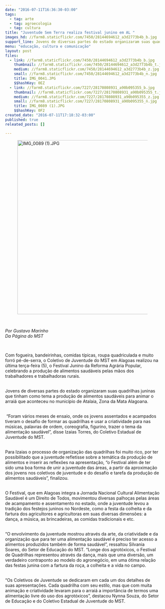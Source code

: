 ```yaml
---
date: "2016-07-11T16:36:30-03:00"
tags:
  - tag: arte
  - tag: agroecologia
  - tag: cultura
title: "Juventude Sem Terra realiza festival junino em AL "
images_hd: //farm8.staticflickr.com/7450/28144694612_a3d2773b4b_b.jpg
support_line: Jovens de diversas partes do estado organizaram suas quadrilhas juninas que tinham como tema a produção de alimentos saudáveis.
menu: "educação, cultura e comunicação"
layout: post
files:
  - link: //farm8.staticflickr.com/7450/28144694612_a3d2773b4b_b.jpg
    thumbnail: //farm8.staticflickr.com/7450/28144694612_a3d2773b4b_t.jpg
    medium: //farm8.staticflickr.com/7450/28144694612_a3d2773b4b_z.jpg
    small: //farm8.staticflickr.com/7450/28144694612_a3d2773b4b_n.jpg
    title: IMG_0041.JPG
    $$hashKey: 0EZ
  - link: //farm8.staticflickr.com/7227/28170808931_a90b095355_b.jpg
    thumbnail: //farm8.staticflickr.com/7227/28170808931_a90b095355_t.jpg
    medium: //farm8.staticflickr.com/7227/28170808931_a90b095355_z.jpg
    small: //farm8.staticflickr.com/7227/28170808931_a90b095355_n.jpg
    title: IMG_0089 (1).JPG
    $$hashKey: 0F2
created_date: "2016-07-11T17:18:32-03:00"
published: true
releated_posts: []

---
```

<figure class="image"><img alt="IMG_0089 (1).JPG" height="565" src="//farm8.staticflickr.com/7227/28170808931_a90b095355_b.jpg" width="700" />
<figcaption></figcaption>
</figure>

<p>&nbsp;</p>

<p><em>Por Gustavo Marinho<br />
Da P&aacute;gina do MST</em></p>

<p>&nbsp;</p>

<p>Com fogueira, bandeirinhas, comidas t&iacute;picas, roupa quadriculada e muito forr&oacute; p&eacute;-de-serra, o Coletivo de Juventude do MST em Alagoas realizou na &uacute;ltima ter&ccedil;a-feira (5), o&nbsp;Festival Junino da Reforma Agr&aacute;ria Popular, celebrando a produ&ccedil;&atilde;o de alimentos saud&aacute;veis pelas m&atilde;os dos trabalhadores e trabalhadoras rurais.</p>

<p><br />
Jovens de diversas partes do estado organizaram suas quadrilhas juninas que tinham como tema a produ&ccedil;&atilde;o de alimentos saud&aacute;veis para animar o arrai&aacute; que aconteceu no munic&iacute;pio de Atalaia, Zona da Mata Alagoana.</p>

<p><br />
&nbsp;&ldquo;Foram v&aacute;rios meses de ensaio, onde os jovens assentados e acampados tiveram o desafio de formar as quadrilhas e usar a criatividade para nas m&uacute;sicas, palavras de ordem, coreografia, figurino, trazer o tema da alimenta&ccedil;&atilde;o saud&aacute;vel&rdquo;, disse Izaias Torres, do Coletivo Estadual de Juventude do MST.</p>

<p><br />
Para Izaias o processo de organiza&ccedil;&atilde;o das quadrilhas foi muito rico, por ter possibilitado que a juventude refletisse sobre a tem&aacute;tica da produ&ccedil;&atilde;o de alimentos e inserir as reflex&otilde;es na apresenta&ccedil;&atilde;o, &ldquo;o Festival al&eacute;m de ter sido uma boa forma de unir a juventude das &aacute;reas, a partir da aproxima&ccedil;&atilde;o dos jovens nos coletivos de juventude e do desafio e tarefa da produ&ccedil;&atilde;o de alimentos saud&aacute;veis&rdquo;, finalizou.</p>

<p><br />
O Festival, que em Alagoas integra a Jornada Nacional Cultural Alimenta&ccedil;&atilde;o Saud&aacute;vel &eacute; um Direito de Todos, movimentou diversas palho&ccedil;as pelas &aacute;reas de acampamento e assentamento no estado, onde a juventude levou a tradi&ccedil;&atilde;o dos festejos juninos no Nordeste, como a festa da colheita e da fartura dos agricultores e agricultoras em suas diversas dimens&otilde;es: a dan&ccedil;a, a m&uacute;sica, as brincadeiras, as comidas tradicionais e etc.</p>

<p><br />
&ldquo;O envolvimento da juventude mostrou atrav&eacute;s da arte, da criatividade e da organiza&ccedil;&atilde;o que para ter uma alimenta&ccedil;&atilde;o saud&aacute;vel &eacute; preciso ter acesso a alimentos produzidos tamb&eacute;m de forma saud&aacute;vel&rdquo;, ressaltou Silvania Soares, do Setor de Educa&ccedil;&atilde;o do MST. &ldquo;Longe dos agrot&oacute;xicos, o Festival de Quadrilhas representou atrav&eacute;s da dan&ccedil;a, mais que uma divers&atilde;o, um verdadeiro contraponto ao modelo do agroneg&oacute;cio, em uma &oacute;tima rela&ccedil;&atilde;o das festas junina com a fartura da ro&ccedil;a, a colheita e a vida no campo.</p>

<p><br />
&ldquo;Os Coletivos de Juventude se dedicaram em cada um dos detalhes de suas apresenta&ccedil;&otilde;es. Cada quadrilha com seu estilo, mas que com muita anima&ccedil;&atilde;o e criatividade levaram para o arrai&aacute; a import&acirc;ncia de termos uma alimenta&ccedil;&atilde;o livre do uso dos agrot&oacute;xicos&rdquo;, destacou Nynna Souza, do Setor de Educa&ccedil;&atilde;o e do Coletivo Estadual de Juventude do MST.</p>
